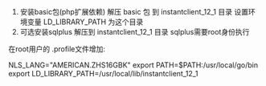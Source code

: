 1. 安装basic包(php扩展依赖)
解压 basic 包 到 instantclient_12_1 目录
设置环境变量 LD_LIBRARY_PATH 为这个目录 
2. 可选安装sqlplus
解压到 instantclient_12_1 目录
sqlplus需要root身份执行

在root用户的 .profile文件增加:

NLS_LANG="AMERICAN.ZHS16GBK"
export PATH=$PATH:/usr/local/go/bin
export LD_LIBRARY_PATH=/usr/local/lib/instantclient_12_1
